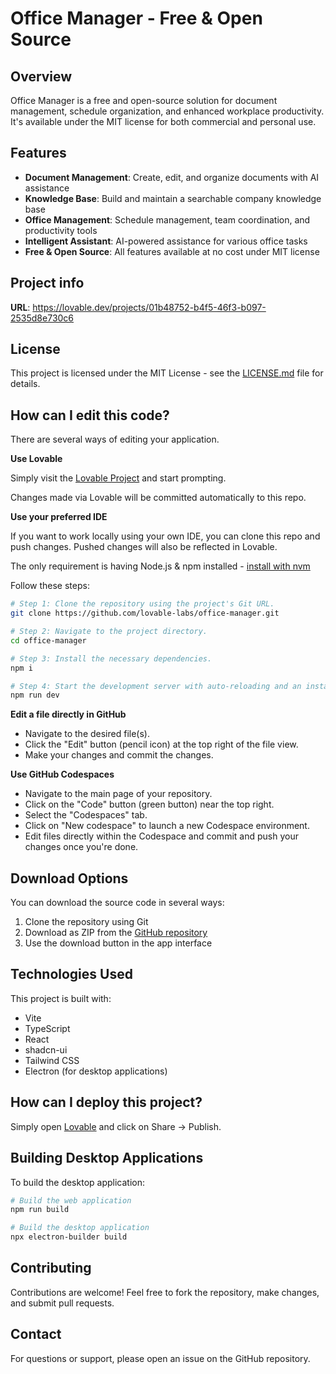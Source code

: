 
# Office Manager - Free & Open Source

## Overview

Office Manager is a free and open-source solution for document management, schedule organization, and enhanced workplace productivity. It's available under the MIT license for both commercial and personal use.

## Features

- **Document Management**: Create, edit, and organize documents with AI assistance
- **Knowledge Base**: Build and maintain a searchable company knowledge base
- **Office Management**: Schedule management, team coordination, and productivity tools
- **Intelligent Assistant**: AI-powered assistance for various office tasks
- **Free & Open Source**: All features available at no cost under MIT license

## Project info

**URL**: https://lovable.dev/projects/01b48752-b4f5-46f3-b097-2535d8e730c6

## License

This project is licensed under the MIT License - see the [LICENSE.md](LICENSE.md) file for details.

## How can I edit this code?

There are several ways of editing your application.

**Use Lovable**

Simply visit the [Lovable Project](https://lovable.dev/projects/01b48752-b4f5-46f3-b097-2535d8e730c6) and start prompting.

Changes made via Lovable will be committed automatically to this repo.

**Use your preferred IDE**

If you want to work locally using your own IDE, you can clone this repo and push changes. Pushed changes will also be reflected in Lovable.

The only requirement is having Node.js & npm installed - [install with nvm](https://github.com/nvm-sh/nvm#installing-and-updating)

Follow these steps:

```sh
# Step 1: Clone the repository using the project's Git URL.
git clone https://github.com/lovable-labs/office-manager.git

# Step 2: Navigate to the project directory.
cd office-manager

# Step 3: Install the necessary dependencies.
npm i

# Step 4: Start the development server with auto-reloading and an instant preview.
npm run dev
```

**Edit a file directly in GitHub**

- Navigate to the desired file(s).
- Click the "Edit" button (pencil icon) at the top right of the file view.
- Make your changes and commit the changes.

**Use GitHub Codespaces**

- Navigate to the main page of your repository.
- Click on the "Code" button (green button) near the top right.
- Select the "Codespaces" tab.
- Click on "New codespace" to launch a new Codespace environment.
- Edit files directly within the Codespace and commit and push your changes once you're done.

## Download Options

You can download the source code in several ways:

1. Clone the repository using Git
2. Download as ZIP from the [GitHub repository](https://github.com/lovable-labs/office-manager)
3. Use the download button in the app interface

## Technologies Used

This project is built with:

- Vite
- TypeScript
- React
- shadcn-ui
- Tailwind CSS
- Electron (for desktop applications)

## How can I deploy this project?

Simply open [Lovable](https://lovable.dev/projects/01b48752-b4f5-46f3-b097-2535d8e730c6) and click on Share -> Publish.

## Building Desktop Applications

To build the desktop application:

```sh
# Build the web application
npm run build

# Build the desktop application
npx electron-builder build
```

## Contributing

Contributions are welcome! Feel free to fork the repository, make changes, and submit pull requests.

## Contact

For questions or support, please open an issue on the GitHub repository.
